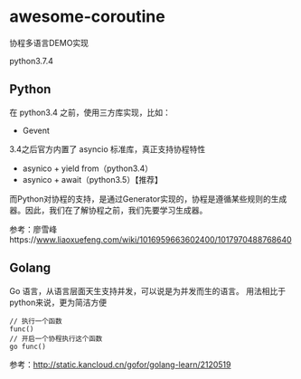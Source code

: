 # awesome-coroutine
协程多语言DEMO实现

python3.7.4

## Python
在 python3.4 之前，使用三方库实现，比如：
* Gevent

3.4之后官方内置了 asyncio 标准库，真正支持协程特性
* asynico + yield from（python3.4）
* asynico + await（python3.5）【推荐】


而Python对协程的支持，是通过Generator实现的，协程是遵循某些规则的生成器。因此，我们在了解协程之前，我们先要学习生成器。

参考：廖雪峰https://www.liaoxuefeng.com/wiki/1016959663602400/1017970488768640


## Golang

Go 语言，从语言层面天生支持并发，可以说是为并发而生的语言。
用法相比于python来说，更为简洁方便
```golang
// 执行一个函数
func()
// 开启一个协程执行这个函数
go func()
```






参考：http://static.kancloud.cn/gofor/golang-learn/2120519